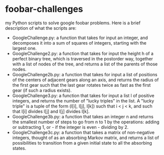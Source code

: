 # foobar-challenges
my Python scripts to solve google foobar problems. Here is a brief description of what the scripts are:
- GoogleChallenge.py: a function that takes for input an integer, and decomposes it into a sum of squares of integers, starting with the largest one.
- GoogleChallenge2.py: a function that takes for input the height h of a perfect binary tree, which is traversed in the postorder way, together with a list of nodes of the tree, and returns a list of the parents of those nodes.
- GoogleChallenge2b.py: a function that takes for input a list of positions of the centers of adjacent gears along an axis, and returns the radius of the first gear such that the last gear rotates twice as fast as the first gear (if such a radius exists). 
- GoogleChallenge3.py: a function that takes for input a list l of positive integers, and returns the number of "lucky triples" in the list. A "lucky triple" is a tuple of the form (l[i], l[j], l[k]) such that i < j < k, and such that l[i] divides l[j] and l[j] divides l[k].
- GoogleChallenge3b.py: a function that takes an integer n and returns the smallest number of steps to go from n to 1 by the operations: adding or subtracting 1, or - if the integer is even - dividing by 2.
- GoogleChallenge3c.py: a function that takes a matrix of non-negative integers, thought of as an absorbing Markov matrix, and returns a list of possibilities to transition from a given initial state to all the absorbing states.
